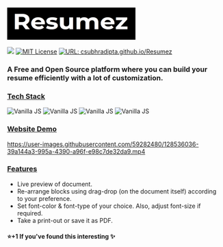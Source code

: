 [![Project Logo](assets/resumez.png)](https://csubhradipta.github.io/Resumez) 

[![](https://img.shields.io/badge/Author-SUBHRADIPTA%20CHOUDHURY-blue?style=flat-square&logo=appveyor)](https://bit.ly/csubhradipta) [![MIT License](https://img.shields.io/badge/License-MIT-brightgreen?style=flat-square)](https://choosealicense.com/licenses/mit/)  [![URL: csubhradipta.github.io/Resumez](https://img.shields.io/badge/URL-csubhradipta.github.io/Resumez-red?style=flat-square)](https://csubhradipta.github.io/Resumez)


### A Free and Open Source platform where you can build your resume efficiently with a lot of customization.
  
    
### <u>Tech Stack</u>
![Vanilla JS](https://img.shields.io/badge/HTML-red?style=for-the-badge) ![Vanilla JS](https://img.shields.io/badge/CSS-blue?style=for-the-badge)   ![Vanilla JS](https://img.shields.io/badge/Javascript-yellow?style=for-the-badge) ![Vanilla JS](https://img.shields.io/badge/Bootstrap-purple?style=for-the-badge)

### <u>Website Demo</u>
https://user-images.githubusercontent.com/59282480/128536036-39a144a3-995a-4390-a96f-e98c7de32da9.mp4
  
### <u>Features</u>
 - Live preview of document.
 - Re-arrange blocks using drag-drop (on the document itself) according to your preference.
 - Set font-color & font-type of your choice. Also, adjust font-size if required.
 - Take a print-out or save it as PDF.
 

#### :star:+1 If you've found this interesting :sparkles:
